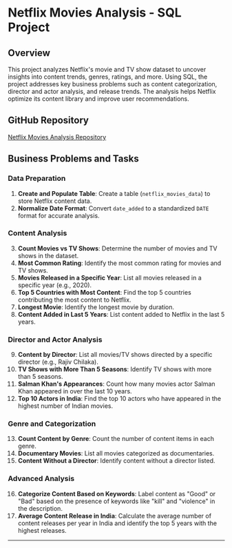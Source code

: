 # Netflix Movies Analysis - SQL Project

## Overview
This project analyzes Netflix's movie and TV show dataset to uncover insights into content trends, genres, ratings, and more. Using SQL, the project addresses key business problems such as content categorization, director and actor analysis, and release trends. The analysis helps Netflix optimize its content library and improve user recommendations.

## GitHub Repository
[Netflix Movies Analysis Repository](https://github.com/haseeb-505/netflix_movies_analysis.git)

## Business Problems and Tasks

### Data Preparation
1. **Create and Populate Table**: Create a table (`netflix_movies_data`) to store Netflix content data.
2. **Normalize Date Format**: Convert `date_added` to a standardized `DATE` format for accurate analysis.

### Content Analysis
3. **Count Movies vs TV Shows**: Determine the number of movies and TV shows in the dataset.
4. **Most Common Rating**: Identify the most common rating for movies and TV shows.
5. **Movies Released in a Specific Year**: List all movies released in a specific year (e.g., 2020).
6. **Top 5 Countries with Most Content**: Find the top 5 countries contributing the most content to Netflix.
7. **Longest Movie**: Identify the longest movie by duration.
8. **Content Added in Last 5 Years**: List content added to Netflix in the last 5 years.

### Director and Actor Analysis
9. **Content by Director**: List all movies/TV shows directed by a specific director (e.g., Rajiv Chilaka).
10. **TV Shows with More Than 5 Seasons**: Identify TV shows with more than 5 seasons.
11. **Salman Khan's Appearances**: Count how many movies actor Salman Khan appeared in over the last 10 years.
12. **Top 10 Actors in India**: Find the top 10 actors who have appeared in the highest number of Indian movies.

### Genre and Categorization
13. **Count Content by Genre**: Count the number of content items in each genre.
14. **Documentary Movies**: List all movies categorized as documentaries.
15. **Content Without a Director**: Identify content without a director listed.

### Advanced Analysis
16. **Categorize Content Based on Keywords**: Label content as "Good" or "Bad" based on the presence of keywords like "kill" and "violence" in the description.
17. **Average Content Release in India**: Calculate the average number of content releases per year in India and identify the top 5 years with the highest releases.

---
